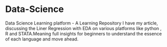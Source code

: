# Data-Science
Data Science Learning platform  -  A Learning Repository
I have my article,  discussing the Liner Regression with EDA on various platforms like python , R and STATA.Meaning full insights for beginners to understand the essence of each language and move ahead. 
